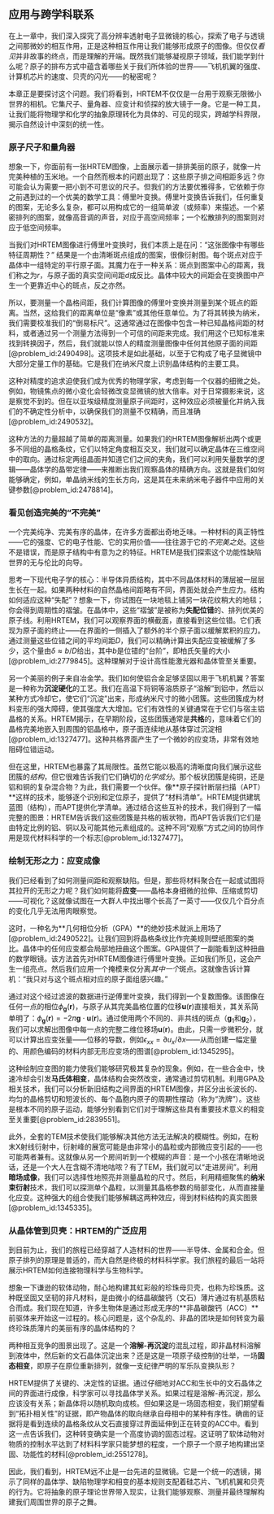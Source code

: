 ## 应用与跨学科联系

在上一章中，我们深入探究了高分辨率透射电子显微镜的核心，探索了电子与透镜之间那微妙的相互作用，正是这种相互作用让我们能够形成原子的图像。但仅仅*看见*并非故事的终点，而是理解的开端。既然我们能够凝视原子领域，我们能学到什么呢？原子的排布方式中蕴含着哪些关于我们所体验的世界——飞机机翼的强度、计算机芯片的速度、贝壳的闪光——的秘密呢？

本章正是要探讨这个问题。我们将看到，HRTEM不仅仅是一台用于观察无限微小世界的相机。它集尺子、量角器、应变计和侦探的放大镜于一身。它是一种工具，让我们能将物理学和化学的抽象原理转化为具体的、可见的现实，跨越学科界限，揭示自然设计中深刻的统一性。

### 原子尺子和量角器

想象一下，你面前有一张HRTEM图像，上面展示着一排排美丽的原子，就像一片完美种植的玉米地。一个自然而根本的问题出现了：这些原子排之间相距多远？你可能会认为需要一把小到不可思议的尺子。但我们的方法要优雅得多，它依赖于你之前遇到过的一个优美的数学工具：傅里叶变换。傅里叶变换告诉我们，任何重复的图案，无论多么复杂，都可以用构成它的一组简单波（或频率）来描述。一个紧密排列的图案，就像高音调的声音，对应于高空间频率；一个松散排列的图案则对应于低空间频率。

当我们对HRTEM图像进行傅里叶变换时，我们本质上是在问：“这张图像中有哪些特征周期性？” 结果是一个由清晰斑点组成的图案，很像衍射图。每个斑点对应于晶体中一组特定的平行原子面。其魔力在于一种关系：斑点到图案中心的距离，我们称之为$r$，与原子面的真实空间间距$d$成反比。晶体中较大的间距会在变换图中产生一个更靠近中心的斑点，反之亦然。

所以，要测量一个晶格间距，我们计算图像的傅里叶变换并测量到某个斑点的距离。当然，这给我们的距离单位是“像素”或其他任意单位。为了将其转换为纳米，我们需要校准我们的“倒易标尺”。这通常通过在图像中包含一种已知晶格间距的材料，或者通过另一个测量方法得到一个可信的间距来完成。我们用这个已知标准来找到转换因子，然后，我们就能以惊人的精度测量图像中任何其他原子面的间距[@problem_id:2490498]。这项技术是如此基础，以至于它构成了电子显微镜中大部分定量工作的基础。它是我们在纳米尺度上识别晶体结构的主要工具。

这种对精度的追求迫使我们成为优秀的物理学家，考虑到每一个仪器的细微之处。例如，物镜焦点的微小变化会轻微改变显微镜的放大倍率。对于日常摄影来说，这是察觉不到的。但在以亚埃级精度测量原子间距时，这种效应必须被量化并纳入我们的不确定性分析中，以确保我们的测量不仅精确，而且准确[@problem_id:2490532]。

这种方法的力量超越了简单的距离测量。如果我们的HRTEM图像解析出两个或更多不同组的晶格条纹，它们以特定角度相互交叉，我们就可以确定晶体在三维空间中的取向。通过标定两组晶面并知道它们之间的夹角，我们可以利用矢量数学的逻辑——晶体学的晶带定律——来推断出我们观察晶体的精确方向。这就是我们如何能够确定，例如，单晶纳米线的生长方向，这是其在未来纳米电子器件中应用的关键参数[@problem_id:2478814]。

### 看见创造完美的“不完美”

一个完美纯净、完美有序的晶体，在许多方面都出奇地乏味。一种材料的真正特性——它的强度、它的电子性能、它的实用价值——往往源于它的*不完美之处*。这些不是错误，而是原子结构中有意为之的特征。HRTEM是我们探索这个功能性缺陷世界的无与伦比的向导。

思考一下现代电子学的核心：半导体异质结构，其中不同晶体材料的薄层被一层层生长在一起。如果两种材料的自然晶格间距略有不同，界面处就会产生应力。结构如何适应这种“失配”？想象一下，你试图在一块地毯上铺另一块花纹稍大的地毯；你会得到周期性的褶皱。在晶体中，这些“褶皱”是被称为**失配位错**的、排列优美的原子线。利用HRTEM，我们可以观察界面的横截面，直接看到这些位错。它们表现为原子面的终止——在界面的一侧插入了额外的半个原子面以缓解累积的应力。通过测量这些位错之间的平均间距$D$，我们可以精确计算出失配应变被缓解了多少，这个量由$\delta \approx b/D$给出，其中$b$是位错的“台阶”，即柏氏矢量的大小[@problem_id:2779845]。这种理解对于设计高性能激光器和晶体管至关重要。

另一个美丽的例子来自冶金学。我们如何使铝合金足够坚固以用于飞机机翼？答案是一种称为**沉淀硬化**的工艺。我们在高温下将铜等溶质原子“溶解”到铝中，然后以某种方式冷却它，使它们“沉淀”出来，形成纳米尺寸的微小团簇。这些团簇成为材料变形的强大障碍，使其强度大大增加。它们有效性的关键通常在于它们与宿主铝晶格的关系。HRTEM揭示，在早期阶段，这些团簇通常是**共格**的，意味着它们的晶格完美地嵌入到周围的铝晶格中，原子面连续地从基体穿过沉淀相[@problem_id:1327477]。这种共格界面产生了一个微妙的应变场，非常有效地阻碍位错运动。

但在这里，HRTEM也暴露了其局限性。虽然它能以极高的清晰度向我们展示这些团簇的*结构*，但它很难告诉我们它们确切的*化学成分*。那个板状团簇是纯铜，还是铝和铜的复杂混合物？为此，我们需要一个伙伴。像**原子探针断层扫描（APT）**这样的技术，能够逐个识别和定位原子，提供了“材料清单”。HRTEM提供建筑蓝图（结构），而APT提供化学清单。通过结合这些互补的技术，我们得到了一幅完整的图景：HRTEM告诉我们这些团簇是共格的板状物，而APT告诉我们它们是由特定比例的铝、铜以及可能其他元素组成的。这种不同“观察”方式之间的协同作用是现代材料科学的一个标志[@problem_id:1327477]。

### 绘制无形之力：应变成像

我们已经看到了如何测量间距和观察缺陷。但是，那些将材料聚合在一起或试图将其拉开的无形之力呢？我们如何能将**应变**——晶格本身细微的拉伸、压缩或剪切——可视化？这就像试图在一大群人中找出哪个长高了一英寸——仅仅几个百分点的变化几乎无法用肉眼察觉。

这时，一种名为**几何相位分析（GPA）**的绝妙技术就派上用场了[@problem_id:2490522]。让我们回到将晶格条纹比作完美规则壁纸图案的类比。晶体中的任何应变都会局部地扭曲这个图案。GPA提供了一副能看到这种扭曲的数学眼镜。该方法首先对HRTEM图像进行傅里叶变换。正如我们所见，这会产生一组亮点。然后我们应用一个掩模来仅分离*其中一个*斑点。这就像告诉计算机：“我只对与这个斑点相对应的原子面组感兴趣。”

通过对这个经过滤波的数据进行逆傅里叶变换，我们得到一个复数图像。该图像在任何一点的相位$\phi_{\mathbf{g}}(\mathbf{r})$，与原子从其完美晶格位置的位移$\mathbf{u}(\mathbf{r})$直接相关，其关系简单明了：$\phi_{\mathbf{g}}(\mathbf{r}) = -2\pi \mathbf{g} \cdot \mathbf{u}(\mathbf{r})$。通过使用两个不同的、非共线的斑点（$\mathbf{g}_1$和$\mathbf{g}_2$），我们可以求解出图像中每一点的完整二维位移场$\mathbf{u}(\mathbf{r})$。由此，只需一步微积分，就可以计算出应变张量——位移的导数，例如$\epsilon_{xx} = \partial u_x / \partial x$——从而创建一幅定量的、用颜色编码的材料内部无形应变场的图谱[@problem_id:1345295]。

这种绘制应变图的能力使我们能够研究极其复杂的现象。例如，在一些合金中，快速冷却会引发**马氏体相变**，晶体结构会突然改变，通常通过剪切机制。利用GPA及相关技术，我们可以分析新旧结构之间界面的HRTEM图像，并区分出长波长的、均匀的晶格剪切和短波长的、每个晶胞内原子的周期性摆动（称为“洗牌”）。这些是根本不同的原子运动，能够分别看到它们对于理解这些具有重要技术意义的相变至关重要[@problem_id:2839551]。

此外，全套的TEM技术使我们能够解决其他方法无法解决的模糊性。例如，在粉末X射线衍射中，衍射峰的展宽可能是由非常小的晶粒或内部微应变引起的——也可能两者兼有。这就像从另一个房间听到一个模糊的声音：是一个小孩在清晰地说话，还是一个大人在含糊不清地咕哝？有了TEM，我们就可以“走进房间”。利用**暗场成像**，我们可以选择性地照亮并测量晶粒的尺寸。然后，利用精细聚焦的**纳米束衍射**技术，我们可以探测单个晶粒，以测量其晶格参数的局部变化，从而直接量化应变。这种强大的组合使我们能够解耦这两种效应，得到材料结构的真实图景[@problem_id:1345335]。

### 从晶体管到贝壳：HRTEM的广泛应用

到目前为止，我们的旅程已经穿越了人造材料的世界——半导体、金属和合金。但原子排列的原理是普适的，而大自然是终极的材料科学家。我们旅程的最后一站将展示HRTEM如何连接物理科学与生物科学。

想象一下谦逊的软体动物，耐心地构建其虹彩般的珍珠母贝壳，也称为珍珠质。这种既坚固又坚韧的非凡材料，是由微小的结晶碳酸钙（文石）薄片通过有机基质粘合而成。我们现在知道，许多生物体是通过形成无序的**非晶碳酸钙（ACC）**前驱体来开始这一过程的。核心问题是，这个杂乱的、非晶的团块是如何转变为最终珍珠质薄片的美丽有序的晶体结构的？

两种相互竞争的图景出现了。这是一个**溶解-再沉淀**的混乱过程，即非晶材料溶解到液体中，然后新的文石晶体沉淀出来？还是这是一项原子级控制的壮举，一场**固态相变**，即原子在原位重新排列，就像一支纪律严明的军乐队变换队形？

HRTEM提供了关键的、决定性的证据。通过仔细地对ACC和生长中的文石晶体之间的界面进行成像，科学家可以寻找晶体学关系。如果过程是溶解-再沉淀，那么应该没有关系；新晶体将以随机取向成核。但如果这是一场固态相变，我们期望看到“拓扑相关性”的证据，即产物晶体的取向继承自母相中的某种有序性。确凿的证据将是看到连续的晶格条纹从文石直接穿过界面延伸到正在转变的ACC中。看到这一点告诉我们，这种转变确实是一个高度协调的固态过程。这证明了软体动物对物质的控制水平达到了材料科学家只能梦想的程度，一个原子一个原子地构建出坚固、功能性的材料[@problem_id:2551278]。

因此，我们看到，HRTEM远不止是一台先进的显微镜。它是一个统一的透镜，揭示了同样的晶体学、缺陷物理学和相变的基本规则支配着硅芯片、飞机机翼和贝壳的行为。它将抽象的原子理论世界带入现实，让我们能够观察、测量并最终理解构建我们周围世界的原子之舞。